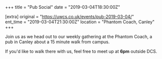 +++
title = "Pub Social"
date = "2019-03-04T18:30:00Z"

[extra]
original = "https://uwcs.co.uk/events/pub-2019-03-04/"    
ent_time = "2019-03-04T21:30:00Z"
location = "Phantom Coach, Canley"
+++

Join us as we head out to our weekly gathering at the Phantom Coach, a pub in Canley about a 15 minute walk from campus.

If you'd like to walk there with us, feel free to meet up at **6pm** outside DCS.

